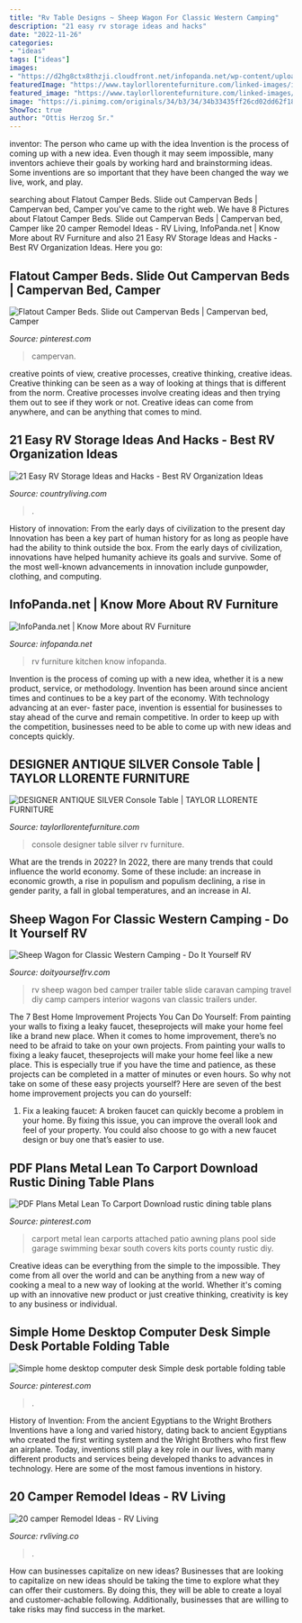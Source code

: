 ```yaml
---
title: "Rv Table Designs ~ Sheep Wagon For Classic Western Camping"
description: "21 easy rv storage ideas and hacks"
date: "2022-11-26"
categories:
- "ideas"
tags: ["ideas"]
images:
- "https://d2hg8ctx8thzji.cloudfront.net/infopanda.net/wp-content/uploads/2020/09/KnowMoreaboutRVFurniture.jpg"
featuredImage: "https://www.taylorllorentefurniture.com/linked-images/imported-2016629142248-2016629143138/rv_designer_silver_console_.jpg"
featured_image: "https://www.taylorllorentefurniture.com/linked-images/imported-2016629142248-2016629143138/rv_designer_silver_console_.jpg"
image: "https://i.pinimg.com/originals/34/b3/34/34b33435ff26cd02dd62f18d1195bde9.jpg"
ShowToc: true
author: "Ottis Herzog Sr."
---
```



inventor: The person who came up with the idea
Invention is the process of coming up with a new idea. Even though it may seem impossible, many inventors achieve their goals by working hard and brainstorming ideas. Some inventions are so important that they have been changed the way we live, work, and play.

	

		
searching about Flatout Camper Beds. Slide out Campervan Beds | Campervan bed, Camper you've came to the right web. We have 8 Pictures about Flatout Camper Beds. Slide out Campervan Beds | Campervan bed, Camper like 20 camper Remodel Ideas - RV Living, InfoPanda.net | Know More about RV Furniture and also 21 Easy RV Storage Ideas and Hacks - Best RV Organization Ideas. Here you go:
		
    
## Flatout Camper Beds. Slide Out Campervan Beds | Campervan Bed, Camper

<img loading=lazy src="https://i.pinimg.com/originals/34/b3/34/34b33435ff26cd02dd62f18d1195bde9.jpg" onerror="this.onerror=null;this.src='https://tse1.mm.bing.net/th?id=OIP.UllW8eJSKs8JxzSXQpxPPgHaJ4&amp;pid=15.1';" alt="Flatout Camper Beds. Slide out Campervan Beds | Campervan bed, Camper">

_Source: pinterest.com_

>campervan. 

	

creative points of view, creative processes, creative thinking, creative ideas.
Creative thinking can be seen as a way of looking at things that is different from the norm. Creative processes involve creating ideas and then trying them out to see if they work or not. Creative ideas can come from anywhere, and can be anything that comes to mind.

    
## 21 Easy RV Storage Ideas And Hacks - Best RV Organization Ideas

<img loading=lazy src="https://hips.hearstapps.com/clv.h-cdn.co/assets/17/24/1497550490-trailer-organization-2-thumb.jpg?crop=1.0xw:1xh;center,top&amp;resize=480:*" onerror="this.onerror=null;this.src='https://tse4.mm.bing.net/th?id=OIP.aU_71azyL6wywyvTV8cBFQHaLH&amp;pid=15.1';" alt="21 Easy RV Storage Ideas and Hacks - Best RV Organization Ideas">

_Source: countryliving.com_

>. 

	

History of innovation: From the early days of civilization to the present day
Innovation has been a key part of human history for as long as people have had the ability to think outside the box. From the early days of civilization, innovations have helped humanity achieve its goals and survive. Some of the most well-known advancements in innovation include gunpowder, clothing, and computing.

    
## InfoPanda.net | Know More About RV Furniture

<img loading=lazy src="https://d2hg8ctx8thzji.cloudfront.net/infopanda.net/wp-content/uploads/2020/09/KnowMoreaboutRVFurniture.jpg" onerror="this.onerror=null;this.src='https://tse2.mm.bing.net/th?id=OIP.OA3wOo7n9y1N8uqM-X_sFQHaE8&amp;pid=15.1';" alt="InfoPanda.net | Know More about RV Furniture">

_Source: infopanda.net_

>rv furniture kitchen know infopanda. 

	

Invention is the process of coming up with a new idea, whether it is a new product, service, or methodology. Invention has been around since ancient times and continues to be a key part of the economy. With technology advancing at an ever- faster pace, invention is essential for businesses to stay ahead of the curve and remain competitive. In order to keep up with the competition, businesses need to be able to come up with new ideas and concepts quickly.

    
## DESIGNER ANTIQUE SILVER Console Table | TAYLOR LLORENTE FURNITURE

<img loading=lazy src="https://www.taylorllorentefurniture.com/linked-images/imported-2016629142248-2016629143138/rv_designer_silver_console_.jpg" onerror="this.onerror=null;this.src='https://tse4.mm.bing.net/th?id=OIP.YmqY3ix67BL0AjR5XQgVGQHaGt&amp;pid=15.1';" alt="DESIGNER ANTIQUE SILVER Console Table | TAYLOR LLORENTE FURNITURE">

_Source: taylorllorentefurniture.com_

>console designer table silver rv furniture. 

	

What are the trends in 2022?
In 2022, there are many trends that could influence the world economy. Some of these include: an increase in economic growth, a rise in populism and populism declining, a rise in gender parity, a fall in global temperatures, and an increase in AI.

    
## Sheep Wagon For Classic Western Camping - Do It Yourself RV

<img loading=lazy src="http://www.doityourselfrv.com/wp-content/uploads/2015/05/HossPort-SheepWagon-bed.jpg" onerror="this.onerror=null;this.src='https://tse1.mm.bing.net/th?id=OIP.zUNUuBFpBVhuTaes0cyDgQHaFj&amp;pid=15.1';" alt="Sheep Wagon for Classic Western Camping - Do It Yourself RV">

_Source: doityourselfrv.com_

>rv sheep wagon bed camper trailer table slide caravan camping travel diy camp campers interior wagons van classic trailers under. 

	

The 7 Best Home Improvement Projects You Can Do Yourself: From painting your walls to fixing a leaky faucet, theseprojects will make your home feel like a brand new place.
When it comes to home improvement, there’s no need to be afraid to take on your own projects. From painting your walls to fixing a leaky faucet, theseprojects will make your home feel like a new place. This is especially true if you have the time and patience, as these projects can be completed in a matter of minutes or even hours. So why not take on some of these easy projects yourself? Here are seven of the best home improvement projects you can do yourself: 
1. Fix a leaking faucet: A broken faucet can quickly become a problem in your home. By fixing this issue, you can improve the overall look and feel of your property. You could also choose to go with a new faucet design or buy one that’s easier to use.


    
## PDF Plans Metal Lean To Carport Download Rustic Dining Table Plans

<img loading=lazy src="https://i.pinimg.com/736x/3e/fc/40/3efc4098c0cfe18a5a305235af657e0d.jpg" onerror="this.onerror=null;this.src='https://tse3.mm.bing.net/th?id=OIP.lrO3wOZlSsQwAz5j2vPXwwHaFj&amp;pid=15.1';" alt="PDF Plans Metal Lean To Carport Download rustic dining table plans">

_Source: pinterest.com_

>carport metal lean carports attached patio awning plans pool side garage swimming bexar south covers kits ports county rustic diy. 

	

Creative ideas can be everything from the simple to the impossible. They come from all over the world and can be anything from a new way of cooking a meal to a new way of looking at the world. Whether it's coming up with an innovative new product or just creative thinking, creativity is key to any business or individual.

    
## Simple Home Desktop Computer Desk Simple Desk Portable Folding Table

<img loading=lazy src="https://i.pinimg.com/736x/17/61/7b/17617b79d09ff973d753155caa3a97ea.jpg" onerror="this.onerror=null;this.src='https://tse2.mm.bing.net/th?id=OIP.YwvK-WoF7_YSpMuoFiMt7wHaHa&amp;pid=15.1';" alt="Simple home desktop computer desk Simple desk portable folding table">

_Source: pinterest.com_

>. 

	

History of Invention: From the ancient Egyptians to the Wright Brothers
Inventions have a long and varied history, dating back to ancient Egyptians who created the first writing system and the Wright Brothers who first flew an airplane. Today, inventions still play a key role in our lives, with many different products and services being developed thanks to advances in technology. Here are some of the most famous inventions in history.

    
## 20 Camper Remodel Ideas - RV Living

<img loading=lazy src="https://rvliving.co/wp-content/uploads/2019/11/RV-Camper-Remodel-Ideas-018.jpg" onerror="this.onerror=null;this.src='https://tse1.mm.bing.net/th?id=OIP.GV-nnqmx9oJCnE_Nmb8j0AHaJ4&amp;pid=15.1';" alt="20 camper Remodel Ideas - RV Living">

_Source: rvliving.co_

>. 

	

How can businesses capitalize on new ideas?
Businesses that are looking to capitalize on new ideas should be taking the time to explore what they can offer their customers. By doing this, they will be able to create a loyal and customer-achable following. Additionally, businesses that are willing to take risks may find success in the market.

